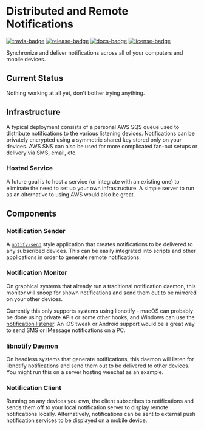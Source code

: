 # Distributed and Remote Notifications

[![travis-badge][]][travis] [![release-badge][]][cargo] [![docs-badge][]][docs] [![license-badge][]][license]

Synchronize and deliver notifications across all of your computers and mobile
devices.


## Current Status

Nothing working at all yet, don't bother trying anything.


## Infrastructure

A typical deployment consists of a personal AWS SQS queue used to distribute
notifications to the various listening devices. Notifications can be privately
encrypted using a symmetric shared key stored only on your devices. AWS SNS can
also be used for more complicated fan-out setups or delivery via SMS, email, etc.

### Hosted Service

A future goal is to host a service (or integrate with an existing one) to
eliminate the need to set up your own infrastructure. A simple server to run as
an alternative to using AWS would also be great.


## Components

### Notification Sender

A [`notify-send`](http://manpages.ubuntu.com/manpages/xenial/man1/notify-send.1.html)
style application that creates notifications to be delivered to any subscribed
devices. This can be easily integrated into scripts and other applications in
order to generate remote notifications.

### Notification Monitor

On graphical systems that already run a traditional notification daemon, this
monitor will snoop for shown notifications and send them out to be mirrored on
your other devices.

Currently this only supports systems using libnotify - macOS can probably be
done using private APIs or some other hooks, and Windows can use the [notification listener](https://docs.microsoft.com/en-us/windows/uwp/design/shell/tiles-and-notifications/notification-listener).
An iOS tweak or Android support would be a great way to send SMS or iMessage
notifications on a PC.

### libnotify Daemon

On headless systems that generate notifications, this daemon will listen for
libnotify notifications and send them out to be delivered to other devices. You
might run this on a server hosting weechat as an example.

### Notification Client

Running on any devices you own, the client subscribes to notifications and sends
them off to your local notification server to display remote notifications
locally. Alternatively, notifications can be sent to external push notification
services to be displayed on a mobile device.


[travis-badge]: https://img.shields.io/travis/arcnmx/notificate/master.svg?style=flat-square
[travis]: https://travis-ci.org/arcnmx/notificate
[release-badge]: https://img.shields.io/crates/v/notificate-core.svg?style=flat-square
[cargo]: https://crates.io/crates/notificate-core
[docs-badge]: https://img.shields.io/badge/API-docs-blue.svg?style=flat-square
[docs]: http://arcnmx.github.io/notificate/notificate_core/
[license-badge]: https://img.shields.io/badge/license-MIT-ff69b4.svg?style=flat-square
[license]: https://github.com/arcnmx/notificate/blob/master/COPYING
